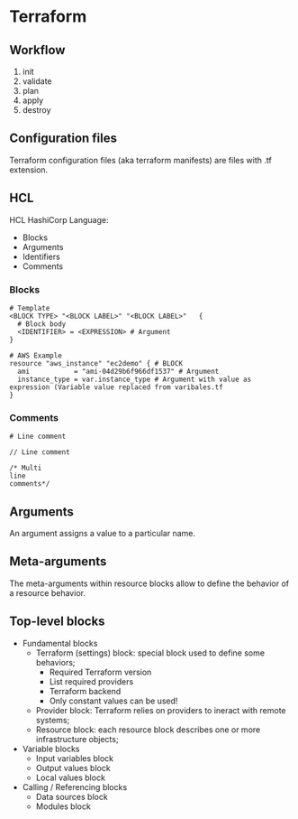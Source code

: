 # Terraform

## Workflow

1. init
2. validate
3. plan
4. apply
5. destroy

## Configuration files

Terraform configuration files (aka terraform manifests) are files with .tf extension.

## HCL

HCL HashiCorp Language:
- Blocks
- Arguments
- Identifiers
- Comments

### Blocks

```
# Template
<BLOCK TYPE> "<BLOCK LABEL>" "<BLOCK LABEL>"   {
  # Block body
  <IDENTIFIER> = <EXPRESSION> # Argument
}
```

```
# AWS Example
resource "aws_instance" "ec2demo" { # BLOCK
  ami           = "ami-04d29b6f966df1537" # Argument
  instance_type = var.instance_type # Argument with value as expression (Variable value replaced from varibales.tf
}
```

### Comments

```
# Line comment

// Line comment

/* Multi
line
comments*/
```

## Arguments
An argument assigns a value to a particular name.

## Meta-arguments
The meta-arguments within resource blocks allow to define the behavior of a resource behavior.


## Top-level blocks

- Fundamental blocks
    - Terraform (settings) block: special block used to define some behaviors;
      - Required Terraform version
      - List required providers
      - Terraform backend
      - Only constant values can be used!
    - Provider block: Terraform relies on providers to ineract with remote systems;
    - Resource block: each resource block describes one or more infrastructure objects; 
- Variable blocks
    - Input variables block
    - Output values block
    - Local values block
- Calling / Referencing blocks
    - Data sources block
    - Modules block